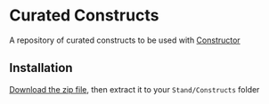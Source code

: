 # Curated Constructs

A repository of curated constructs to be used with [Constructor](https://github.com/hexarobi/stand-lua-constructor)

## Installation

[Download the zip file](https://github.com/hexarobi/stand-curated-constructs/archive/refs/heads/main.zip), then extract it to your `Stand/Constructs` folder
